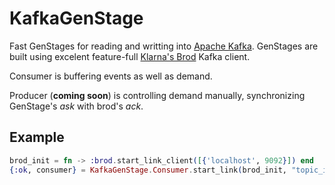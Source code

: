 # KafkaGenStage
Fast GenStages for reading and writting into [Apache Kafka](https://kafka.apache.org/).
GenStages are built using excelent feature-full [Klarna's Brod](https://github.com/klarna/brod) 
Kafka client.

Consumer is buffering events as well as demand.

Producer (**coming soon**) is controlling demand manually, synchronizing GenStage's *ask* with brod's *ack*.

## Example

```elixir
brod_init = fn -> :brod.start_link_client([{'localhost', 9092}]) end
{:ok, consumer} = KafkaGenStage.Consumer.start_link(brod_init, "topic_id", read_until: :latest)
```
